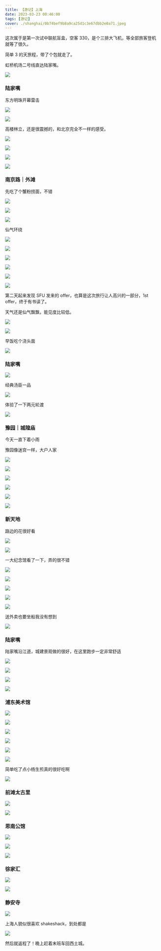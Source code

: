 ```yaml
---
title: 【游记】上海
date: 2023-03-23 00:46:00
tags: [游记]
cover: ./shanghai/0b74bef9b8a9ca25d1c3e67dbb2e0a71.jpeg
---
```


这次属于是第一次试中联航盲盒，空客 330，是个三排大飞机，等全部旅客登机就等了很久。

简单 3 的天旅程，带了个包就走了。

虹桥机场二号线直达陆家嘴。

![](./shanghai/85a8634a5ce8373f705641c7a102f59b.jpeg)

### 陆家嘴

东方明珠开幕雷击

![](./shanghai/0d2b75b285415bd2f376b5791e311555.jpeg)

![](./shanghai/e02fb5be0d9a17eb0763e3031a08d6ec.jpeg)

高楼林立，还是很震撼的，和北京完全不一样的感受。

![](./shanghai/0fd95a4c87852e51d2d5fd412195700c.jpeg)

![](./shanghai/0b74bef9b8a9ca25d1c3e67dbb2e0a71.jpeg)

![](./shanghai/f3ea9b41b126ec7b06a740225f056930.jpeg)

![](./shanghai/abb54676768f8a0e971fd325a49b4a95.jpeg)

### 南京路｜外滩

先吃了个蟹粉捞面，不错

![](./shanghai/33a591df4f227442c58e2facce2a1bab.jpeg)

![](./shanghai/697a52a29df46cb498a48b1ef862330d.jpeg)

![](./shanghai/0b8ee1c8e4b646f19203a8bb8a6f7a11.jpeg)

仙气环绕

![](./shanghai/08088171b50f212772430a870b165338.jpeg)

![](./shanghai/8abcdd1a84ef70c120b5b26a6f55a5df.jpeg)

![](./shanghai/e241afcba8a8763e09eddc886dc4dd4c.jpeg)

![](./shanghai/6d4999d02ed1358245b0c4efc1fa3f84.jpeg)

![](./shanghai/27204a49e2b980c686b890e16904d33a.jpeg)

![](./shanghai/13dcb3cfda30443f70c76c28ba467850.jpeg)

第二天起来发现 SFU 发来的 offer，也算是这次旅行让人高兴的一部分，1st offer，终于有书读了。

天气还是仙气飘飘，能见度比较低。

![](./shanghai/ea7a1fcf0270210d84d2aa38c9d263b5.jpeg)

![](./shanghai/addface5c286a21445e3dad23faa6bd6.jpeg)

早饭吃个浇头面

![](./shanghai/161a7bf6b964a03c33409b50dbbc88d7.jpeg)

### 陆家嘴

![](./shanghai/3a6752861f68e384fda033c2c3fc6007.jpeg)

经典汤臣一品

![](./shanghai/a847a4b5ea1d7779bdf04c9cb072e923.jpeg)

体验了一下两元轮渡

![](./shanghai/5a108b4cddd24c501c56a63d94fca720.jpeg)

### 豫园｜城隍庙

今天一直下着小雨

豫园像迷宫一样，大户人家

![](./shanghai/f7ec7906bd60cbc11d15a5db97927d1b.jpeg)

![](./shanghai/6c75f29c48385504a7aaa2537375eb19.jpeg)

![](./shanghai/a9cd71b5105c7e4cf0d7f2f896093384.jpeg)

![](./shanghai/546be8e4015829bf88cd920c5002d3b4.jpeg)

![](./shanghai/7b8e88715ea25ad231b9226ac87410b7.jpeg)

![](./shanghai/78d73ac8fb441d4511c83d868a4bacab.jpeg)

### 新天地

路边的花很好看

![](./shanghai/8510edb4dc71b2adea0f7717012990bb.jpeg)

![](./shanghai/3864a682242fbc2ab5b5dbe5e3c2771e.jpeg)

一大纪念馆看了一下，弄的很不错

![](./shanghai/177d2a48c353a93c4bdb207002d2dc0c.jpeg)

![](./shanghai/0e6f82b0e4a0fb37308d558cb75eaf00.jpeg)

![](./shanghai/69286d6c3cde9b0a96f7e7d7a07c0286.jpeg)

![](./shanghai/c5dcdaa577e3064087e2265f116bd429.jpeg)

![](./shanghai/f5802359b54e0c3fb64fa8e48da36525.jpeg)

送外卖也要坐船我没有想到

![](./shanghai/73b11ff0616f4614348d8992440afff9.jpeg)

### 陆家嘴

陆家嘴沿江道，城建景观做的很好，在这里跑步一定非常舒适

![](./shanghai/0575a2ba4b05bc27fed87217fa07c32b.jpeg)

![](./shanghai/54ff498ad9905802656d4b7546ece531.jpeg)

![](./shanghai/cdf641f1ccadd17cb62d87122998a582.jpeg)

![](./shanghai/6a25c292db5d74530a9820180e252128.jpeg)

### 浦东美术馆

![](./shanghai/16b615fd63bbf4ae7472d306efbe6d3e.jpeg)

![](./shanghai/f25c2aab94faa852ea9d4bddfac0efc6.jpeg)

![](./shanghai/7c39406e27c7bc95c8a13109173275ca.jpeg)

![](./shanghai/862a011ca09f2fa1159bc15f4b212708.jpeg)

![](./shanghai/c52fcd8215332dac1889d31a4cc6a6bd.jpeg)

![](./shanghai/36acfdea4c9fad8a8845a3b1949a7eb4.jpeg)

简单吃了点小杨生煎真的很好吃啊

![](./shanghai/562fec3c317e37c8aa48320dc74e2d01.jpeg)

### 前滩太古里

![](./shanghai/3cf4f02c08c6c0d0846cb647f0b7fb68.jpeg)

![](./shanghai/b890297fa9f35ab363cd08d151377d42.jpeg)

### 思南公馆

![](./shanghai/2f108fdc076a58316ec765bbc043aa36.jpeg)

![](./shanghai/c083942c541df7f3fa7c7978f553a6f8.jpeg)

![](./shanghai/741019a31e9844fb67e79eacbe616b8a.jpeg)

### 徐家汇

![](./shanghai/a1414215de0bd25be77b6bd6953da81c.jpeg)

![](./shanghai/138e234671e7108f97fb87b40c641181.jpeg)

### 静安寺

![](./shanghai/db565a2f0b7e24c70fd8155bc8a7c3e3.jpeg)

上海人貌似很喜欢 shakeshack，到处都是

![](./shanghai/e0fdb89e7223534c83414b0a151122b4.jpeg)

然后就返程了！晚上赶着末班车回西土城。
